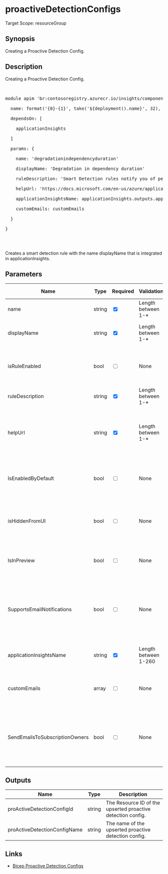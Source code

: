 ﻿# proactiveDetectionConfigs

Target Scope: resourceGroup

## Synopsis
Creating a Proactive Detection Config.

## Description
Creating a Proactive Detection Config.<br>
<pre><br>
module apim 'br:contosoregistry.azurecr.io/insights/components/proactiveDetectionConfigs.bicep' = {<br>
  name: format('{0}-{1}', take('${deployment().name}', 32), 'degradationindependencyduration')<br>
  dependsOn: [<br>
    applicationInsights<br>
  ]<br>
  params: {<br>
    name: 'degradationindependencyduration'<br>
    displayName: 'Degradation in dependency duration'<br>
    ruleDescription: 'Smart Detection rules notify you of performance anomaly issues.'<br>
    helpUrl: 'https://docs.microsoft.com/en-us/azure/application-insights/app-insights-proactive-performance-diagnostics'<br>
    applicationInsightsName: applicationInsights.outputs.appInsightsName<br>
    customEmails: customEmails<br>
  }<br>
}<br>
</pre><br>
<p>Creates a smart detection rule with the name displayName that is integrated in applicationInsights.</p>

## Parameters
| Name | Type | Required | Validation | Default value | Description |
| -- |  -- | -- | -- | -- | -- |
| name | string | <input type="checkbox" checked> | Length between 1-* | <pre></pre> | The resource name |
| displayName | string | <input type="checkbox" checked> | Length between 1-* | <pre></pre> | The rule name as it is displayed in UI |
| isRuleEnabled | bool | <input type="checkbox"> | None | <pre>true</pre> | 	A flag that indicates whether this rule is enabled by the user |
| ruleDescription | string | <input type="checkbox" checked> | Length between 1-* | <pre></pre> | The rule description |
| helpUrl | string | <input type="checkbox" checked> | Length between 1-* | <pre></pre> | URL which displays additional info about the proactive detection rule |
| IsEnabledByDefault | bool | <input type="checkbox"> | None | <pre>true</pre> | 	A flag indicating whether the rule is enabled by default |
| isHiddenFromUI | bool | <input type="checkbox"> | None | <pre>false</pre> | A flag indicating whether the rule is hidden (from the UI) |
| IsInPreview | bool | <input type="checkbox"> | None | <pre>false</pre> | A flag indicating whether the rule is in preview |
| SupportsEmailNotifications | bool | <input type="checkbox"> | None | <pre>true</pre> | A flag indicating whether email notifications are supported for detections for this rule |
| applicationInsightsName | string | <input type="checkbox" checked> | Length between 1-260 | <pre></pre> | Parent Application Insights resource |
| customEmails | array | <input type="checkbox"> | None | <pre>[ ]</pre> | Additional email recipients for smart detection notification |
| SendEmailsToSubscriptionOwners | bool | <input type="checkbox"> | None | <pre>false</pre> | A flag that indicated whether notifications on this rule should be sent to subscription owners |

## Outputs
| Name | Type | Description |
| -- |  -- | -- |
| proActiveDetectionConfigId | string | The Resource ID of the upserted proactive detection config. |
| proActiveDetectionConfigName | string | The name of the upserted proactive detection config. |

## Links
- [Bicep Proactive Detection Configs](https://learn.microsoft.com/en-us/azure/templates/microsoft.insights/2018-05-01-preview/components/proactivedetectionconfigs?pivots=deployment-language-bicep)
